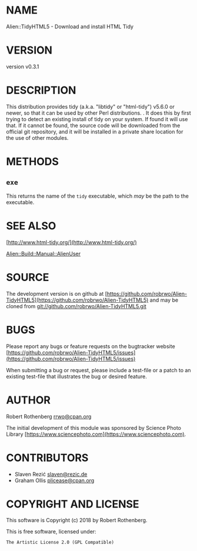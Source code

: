 # NAME

Alien::TidyHTML5 - Download and install HTML Tidy

# VERSION

version v0.3.1

# DESCRIPTION

This distribution provides tidy (a.k.a. "libtidy" or "html-tidy")
v5.6.0 or newer, so that it can be used by other Perl
distributions. . It does this by first trying to detect an existing
install of tidy on your system. If found it will use that. If it
cannot be found, the source code will be downloaded from the official
git repository, and it will be installed in a private share location
for the use of other modules.

# METHODS

## `exe`

This returns the name of the `tidy` executable, which _may_ be
the path to the executable.

# SEE ALSO

[http://www.html-tidy.org/](http://www.html-tidy.org/)

[Alien::Build::Manual::AlienUser](https://metacpan.org/pod/Alien::Build::Manual::AlienUser)

# SOURCE

The development version is on github at [https://github.com/robrwo/Alien-TidyHTML5](https://github.com/robrwo/Alien-TidyHTML5)
and may be cloned from [git://github.com/robrwo/Alien-TidyHTML5.git](git://github.com/robrwo/Alien-TidyHTML5.git)

# BUGS

Please report any bugs or feature requests on the bugtracker website
[https://github.com/robrwo/Alien-TidyHTML5/issues](https://github.com/robrwo/Alien-TidyHTML5/issues)

When submitting a bug or request, please include a test-file or a
patch to an existing test-file that illustrates the bug or desired
feature.

# AUTHOR

Robert Rothenberg <rrwo@cpan.org>

The initial development of this module was sponsored by Science Photo
Library [https://www.sciencephoto.com](https://www.sciencephoto.com).

# CONTRIBUTORS

- Slaven Rezić <slaven@rezic.de>
- Graham Ollis <plicease@cpan.org>

# COPYRIGHT AND LICENSE

This software is Copyright (c) 2018 by Robert Rothenberg.

This is free software, licensed under:

```
The Artistic License 2.0 (GPL Compatible)
```
